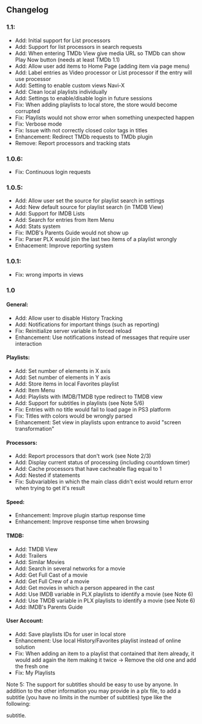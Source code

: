 ## Changelog
### 1.1:
- Add: Initial support for List processors
- Add: Support for list processors in search requests
- Add: When entering TMDb View give media URL so TMDb can show Play Now button (needs at least TMDb 1.1)
- Add: Allow user add items to Home Page (adding item via page menu)
- Add: Label entries as Video processor or List processor if the entry will use processor
- Add: Setting to enable custom views Navi-X
- Add: Clean local playlists individually
- Add: Settings to enable/disable login in future sessions
- Fix: When adding playlists to local store, the store would become corrupted
- Fix: Playlists would not show error when something unexpected happen
- Fix: Verbose mode
- Fix: Issue with not correctly closed color tags in titles
- Enhancement: Redirect TMDb requests to TMDb plugin
- Remove: Report processors and tracking stats

### 1.0.6:
- Fix: Continuous login requests

### 1.0.5:
- Add: Allow user set the source for playlist search in settings
- Add: New default source for playlist search (in TMDB View)
- Add: Support for IMDB Lists
- Add: Search for entries from Item Menu
- Add: Stats system
- Fix: IMDB's Parents Guide would not show up
- Fix: Parser PLX would join the last two items of a playlist wrongly
- Enhacement: Improve reporting system

### 1.0.1:
- Fix: wrong imports in views

### 1.0
#### General:
- Add: Allow user to disable History Tracking
- Add: Notifications for important things (such as reporting)
- Fix: Reinitialize server variable in forced reload
- Enhancement: Use notifications instead of messages that require user interaction

#### Playlists:
- Add: Set number of elements in X axis
- Add: Set number of elements in Y axis
- Add: Store items in local Favorites playlist
- Add: Item Menu
- Add: Playlists with IMDB/TMDB type redirect to TMDB view
- Add: Support for subtitles in playlists (see Note 5/6)
- Fix: Entries with no title would fail to load page in PS3 platform
- Fix: Titles with colors would be wrongly parsed
- Enhancement: Set view in playlists upon entrance to avoid "screen transformation"

#### Processors:
- Add: Report processors that don't work (see Note 2/3)
- Add: Display current status of processing (including countdown timer)
- Add: Cache processors that have cacheable flag equal to 1
- Add: Nested if statements
- Fix: Subvariables in which the main class didn't exist would return error when trying to get it's result

#### Speed:
- Enhancement: Improve plugin startup response time
- Enhancement: Improve response time when browsing

#### TMDB:
- Add: TMDB View
- Add: Trailers
- Add: Similar Movies
- Add: Search in several networks for a movie
- Add: Get Full Cast of a movie
- Add: Get Full Crew of a movie
- Add: Get movies in which a person appeared in the cast
- Add: Use IMDB variable in PLX playlists to identify a movie (see Note 6)
- Add: Use TMDB variable in PLX playlists to identify a movie (see Note 6)
- Add: IMDB's Parents Guide

#### User Account:
- Add: Save playlists IDs for user in local store
- Enhancement: Use local History/Favorites playlist instead of online solution
- Fix: When adding an item to a playlist that contained that item already, it would add again the item making it twice -> Remove the old one and add the fresh one
- Fix: My Playlists

Note 5: The support for subtitles should be easy to use by anyone. In addition to the other information you may provide in a plx file, to add a subtitle 
(you have no limits in the number of subtitles) type like the following:

subtitle.<title of subtitle>=<link to subtitle>

for example:

subtitle.pt=http://example.com

Note 6: These features work only in the Showtime Plugin Navi-X, there's not support for those features in any other platform, including XBMC and Boxee.

## TODO
- Add: While statements
- Add: Multiple variable if conditions
- Add: List scraping features
- Add: IMDB View (?)
- Add: Popups on the fly (?)

## FAQ
### 1. Live Streams from playlists are supported in Showtime?
Yes they are, but they should be in rtmp protocol, there is no support for mms or http live streaming in Showtime. You can watch even TV Channels added from other Navi-X user but I'll 
not tell you where, search Navi-X and you might find it.

### 2. There are some sections that says "XBMC Only", I can't use them in Showtime?
Some of them you can, those entries are labelled like that because the videos contained in those playlists are rtmp link, that XBMC supports while other platforms can't support, 
but Showtime supports it and you can use it as well, you're free to navigate these playlists.

### 3. There are some sections that says "Boxee Only", I can't use them in Showtime?
During development, I faced myself with some playlists labelled like these and some of them didn't work since the feature behind that makes the playlist only supportable for Boxee 
is the HTML support that Showtime can't support, you might try these playlists but most possibly the plugin will not be able to get you the playlist, in these cases you'll get an empty 
playlist.

### 4. You talk about Processors in this plugin several time, what are they?
Well to quote from http://www.navixtreme.com/:
"The purpose of the processor is to function as an online plugin for Navi-X which produces media playback parameters for a single item, 
normally starting with only the URL of the web page which contains the item. In other words, if a web page has a flash player embedded in it, 
the processor teaches Navi-X how to emulate that site's flash player to get the media in the page to play in Showtime."

### 6. What is the status of WatchTV plugin?
With this new plugin, WatchTV plugin became obsoleted, there's no reason to use anymore the system that WatchTV provided, in this plugin you can watch too Live Streams normally and with 
the advantage of viewing those that were added by other users without having work of setting up a server or using a keyboard to enter a link.

### 7. Where can I find facanferff to talk about Showtime?
facanferff is sometimes in Efnet on channel #showtime, you might try to find him there. There will be there some other helpful people ready to assist you.

### 8. How can I give feedback, suggest or report bugs?
To report bugs you can create a ticket in the official bug tracking managed by facanferff and running in andoma's website (http://www.lonelycoder.com/redmine/projects/navix/issues/new).
If the problem is a processor that is throwing any error and if you enabled Report Processors, then it will automatically be reported and you don't need to do anything.